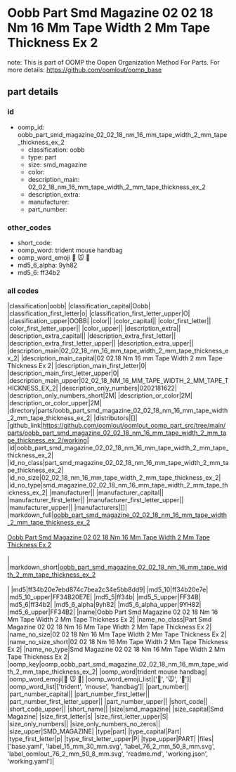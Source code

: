 # Oobb Part Smd Magazine 02 02 18 Nm 16 Mm Tape Width 2 Mm Tape Thickness Ex 2  

note: This is part of OOMP the Oopen Organization Method For Parts. For more details: https://github.com/oomlout/oomp_base

##  part details





### id
* oomp_id: oobb_part_smd_magazine_02_02_18_nm_16_mm_tape_width_2_mm_tape_thickness_ex_2
  * classification: oobb
  * type: part
  * size: smd_magazine
  * color: 
  * description_main: 02_02_18_nm_16_mm_tape_width_2_mm_tape_thickness_ex_2
  * description_extra: 
  * manufacturer: 
  * part_number: 

### other_codes
* short_code: 
* oomp_word: trident mouse handbag
* oomp_word_emoji :trident: :mouse: :handbag:
* md5_6_alpha: 9yh82
* md5_6: ff34b2

### all codes 
|classification|oobb|
|classification_capital|Oobb|
|classification_first_letter|o|
|classification_first_letter_upper|O|
|classification_upper|OOBB|
|color||
|color_capital||
|color_first_letter||
|color_first_letter_upper||
|color_upper||
|description_extra||
|description_extra_capital||
|description_extra_first_letter||
|description_extra_first_letter_upper||
|description_extra_upper||
|description_main|02_02_18_nm_16_mm_tape_width_2_mm_tape_thickness_ex_2|
|description_main_capital|02 02.18 Nm 16 mm Tape Width 2 mm Tape Thickness Ex 2|
|description_main_first_letter|0|
|description_main_first_letter_upper|0|
|description_main_upper|02_02_18_NM_16_MM_TAPE_WIDTH_2_MM_TAPE_THICKNESS_EX_2|
|description_only_numbers|0202181622|
|description_only_numbers_short|2M|
|description_or_color|2M|
|description_or_color_upper|2M|
|directory|parts/oobb_part_smd_magazine_02_02_18_nm_16_mm_tape_width_2_mm_tape_thickness_ex_2|
|distributors|[]|
|github_link|https://github.com/oomlout/oomlout_oomp_part_src/tree/main/parts/oobb_part_smd_magazine_02_02_18_nm_16_mm_tape_width_2_mm_tape_thickness_ex_2/working|
|id|oobb_part_smd_magazine_02_02_18_nm_16_mm_tape_width_2_mm_tape_thickness_ex_2|
|id_no_class|part_smd_magazine_02_02_18_nm_16_mm_tape_width_2_mm_tape_thickness_ex_2|
|id_no_size|02_02_18_nm_16_mm_tape_width_2_mm_tape_thickness_ex_2|
|id_no_type|smd_magazine_02_02_18_nm_16_mm_tape_width_2_mm_tape_thickness_ex_2|
|manufacturer||
|manufacturer_capital||
|manufacturer_first_letter||
|manufacturer_first_letter_upper||
|manufacturer_upper||
|manufacturers|[]|
|markdown_full|[oobb_part_smd_magazine_02_02_18_nm_16_mm_tape_width_2_mm_tape_thickness_ex_2](https://github.com/oomlout/oomlout_oomp_part_src/tree/main/parts/oobb_part_smd_magazine_02_02_18_nm_16_mm_tape_width_2_mm_tape_thickness_ex_2/working)<br>[](https://github.com/oomlout/oomlout_oomp_part_src/tree/main/parts/oobb_part_smd_magazine_02_02_18_nm_16_mm_tape_width_2_mm_tape_thickness_ex_2/working)<br>[Oobb Part Smd Magazine 02 02 18 Nm 16 Mm Tape Width 2 Mm Tape Thickness Ex 2](https://github.com/oomlout/oomlout_oomp_part_src/tree/main/parts/oobb_part_smd_magazine_02_02_18_nm_16_mm_tape_width_2_mm_tape_thickness_ex_2/working)<br><br>|
|markdown_short|[oobb_part_smd_magazine_02_02_18_nm_16_mm_tape_width_2_mm_tape_thickness_ex_2](https://github.com/oomlout/oomlout_oomp_part_src/tree/main/parts/oobb_part_smd_magazine_02_02_18_nm_16_mm_tape_width_2_mm_tape_thickness_ex_2/working)<br><br>|
|md5|ff34b20e7ebd874c7bea2c34e5bb8dd9|
|md5_10|ff34b20e7e|
|md5_10_upper|FF34B20E7E|
|md5_5|ff34b|
|md5_5_upper|FF34B|
|md5_6|ff34b2|
|md5_6_alpha|9yh82|
|md5_6_alpha_upper|9YH82|
|md5_6_upper|FF34B2|
|name|Oobb Part Smd Magazine 02 02 18 Nm 16 Mm Tape Width 2 Mm Tape Thickness Ex 2|
|name_no_class|Part Smd Magazine 02 02 18 Nm 16 Mm Tape Width 2 Mm Tape Thickness Ex 2|
|name_no_size|02 02 18 Nm 16 Mm Tape Width 2 Mm Tape Thickness Ex 2|
|name_no_size_short|02 02 18 Nm 16 Mm Tape Width 2 Mm Tape Thickness Ex 2|
|name_no_type|Smd Magazine 02 02 18 Nm 16 Mm Tape Width 2 Mm Tape Thickness Ex 2|
|oomp_key|oomp_oobb_part_smd_magazine_02_02_18_nm_16_mm_tape_width_2_mm_tape_thickness_ex_2|
|oomp_word|trident mouse handbag|
|oomp_word_emoji|:trident: :mouse: :handbag:|
|oomp_word_emoji_list|[':trident:', ':mouse:', ':handbag:']|
|oomp_word_list|['trident', 'mouse', 'handbag']|
|part_number||
|part_number_capital||
|part_number_first_letter||
|part_number_first_letter_upper||
|part_number_upper||
|short_code||
|short_code_upper||
|short_name||
|size|smd_magazine|
|size_capital|Smd Magazine|
|size_first_letter|s|
|size_first_letter_upper|S|
|size_only_numbers||
|size_only_numbers_no_zeros||
|size_upper|SMD_MAGAZINE|
|type|part|
|type_capital|Part|
|type_first_letter|p|
|type_first_letter_upper|P|
|type_upper|PART|
|files|['base.yaml', 'label_15_mm_30_mm.svg', 'label_76_2_mm_50_8_mm.svg', 'label_oomlout_76_2_mm_50_8_mm.svg', 'readme.md', 'working.json', 'working.yaml']|

